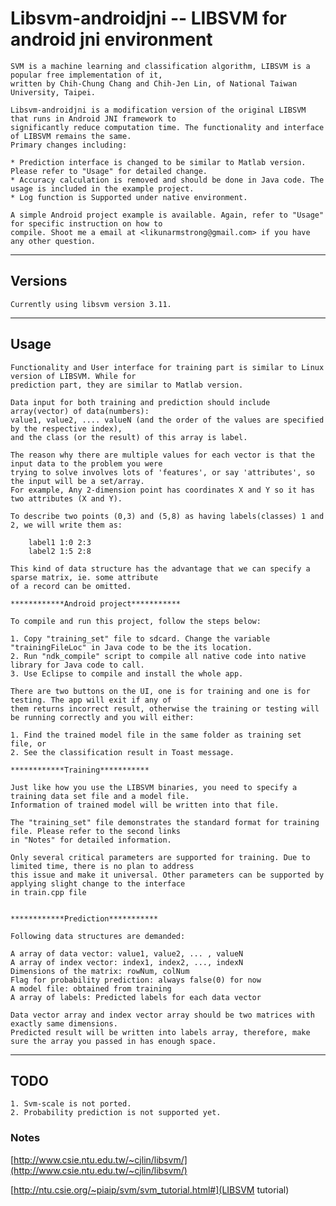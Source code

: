 # Libsvm-androidjni -- LIBSVM for android jni environment

    SVM is a machine learning and classification algorithm, LIBSVM is a popular free implementation of it, 
    written by Chih-Chung Chang and Chih-Jen Lin, of National Taiwan University, Taipei.

    Libsvm-androidjni is a modification version of the original LIBSVM that runs in Android JNI framework to 
    significantly reduce computation time. The functionality and interface of LIBSVM remains the same. 
    Primary changes including:
    
    * Prediction interface is changed to be similar to Matlab version. Please refer to "Usage" for detailed change.
    * Accuracy calculation is removed and should be done in Java code. The usage is included in the example project.
    * Log function is Supported under native environment.

    A simple Android project example is available. Again, refer to "Usage" for specific instruction on how to 
    compile. Shoot me a email at <likunarmstrong@gmail.com> if you have any other question.

- - - 
## Versions

    Currently using libsvm version 3.11.

- - - 
## Usage

    Functionality and User interface for training part is similar to Linux version of LIBSVM. While for 
    prediction part, they are similar to Matlab version.

    Data input for both training and prediction should include array(vector) of data(numbers): 
    value1, value2, .... valueN (and the order of the values are specified by the respective index), 
    and the class (or the result) of this array is label.

    The reason why there are multiple values for each vector is that the input data to the problem you were 
    trying to solve involves lots of 'features', or say 'attributes', so the input will be a set/array. 
    For example, Any 2-dimension point has coordinates X and Y so it has two attributes (X and Y).
    
    To describe two points (0,3) and (5,8) as having labels(classes) 1 and 2, we will write them as:

        label1 1:0 2:3
        label2 1:5 2:8

    This kind of data structure has the advantage that we can specify a sparse matrix, ie. some attribute 
    of a record can be omitted.

    ************Android project***********

    To compile and run this project, follow the steps below:

    1. Copy "training_set" file to sdcard. Change the variable "trainingFileLoc" in Java code to be the its location.
    2. Run "ndk_compile" script to compile all native code into native library for Java code to call.
    3. Use Eclipse to compile and install the whole app.

    There are two buttons on the UI, one is for training and one is for testing. The app will exit if any of 
    them returns incorrect result, otherwise the training or testing will be running correctly and you will either:

    1. Find the trained model file in the same folder as training set file, or
    2. See the classification result in Toast message.

    ************Training***********

    Just like how you use the LIBSVM binaries, you need to specify a training data set file and a model file. 
    Information of trained model will be written into that file.

    The "training_set" file demonstrates the standard format for training file. Please refer to the second links 
    in "Notes" for detailed information.

    Only several critical parameters are supported for training. Due to limited time, there is no plan to address 
    this issue and make it universal. Other parameters can be supported by applying slight change to the interface 
    in train.cpp file


    ************Prediction***********

    Following data structures are demanded:

    A array of data vector: value1, value2, ... , valueN
    A array of index vector: index1, index2, ..., indexN
    Dimensions of the matrix: rowNum, colNum
    Flag for probability prediction: always false(0) for now
    A model file: obtained from training
    A array of labels: Predicted labels for each data vector

    Data vector array and index vector array should be two matrices with exactly same dimensions. 
    Predicted result will be written into labels array, therefore, make sure the array you passed in has enough space.

- - - 
## TODO

    1. Svm-scale is not ported.
    2. Probability prediction is not supported yet.

### Notes

[http://www.csie.ntu.edu.tw/~cjlin/libsvm/](http://www.csie.ntu.edu.tw/~cjlin/libsvm/)

[http://ntu.csie.org/~piaip/svm/svm_tutorial.html#](LIBSVM tutorial)
